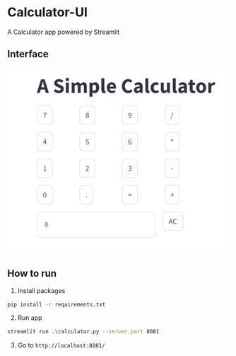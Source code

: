 # Calculator-UI
A Calculator app powered by Streamlit

## Interface

![interface](docs/interface.png)

## How to run

1. Install packages
```bash
pip install -r requirements.txt
```

2. Run app
```bash
streamlit run .\calculator.py --server.port 8081
```

3. Go to `http://localhost:8081/`
